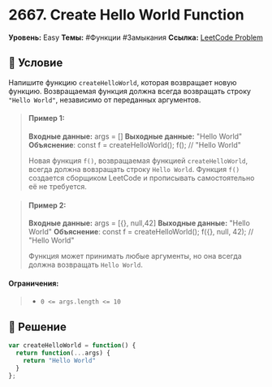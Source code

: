 # 2667. Create Hello World Function

**Уровень:** Easy
**Темы:** #Функции #Замыкания
**Ссылка:** [LeetCode Problem](https://leetcode.com/problems/create-hello-world-function/)

## 📜 Условие
Напишите функцию `createHelloWorld`, которая возвращает новую функцию. Возвращаемая функция должна всегда возвращать строку `"Hello World"`, независимо от переданных аргументов.

> #### **Пример 1:**
> **Входные данные:** args = []
> **Выходные данные:** "Hello World"
> **Объяснение**:
> const f = createHelloWorld();
> f(); // "Hello World"
>
> Новая функция `f()`, возвращаемая функцией `createHelloWorld`, всегда должна вовзращать строку `Hello World`. Функция `f()` создается сборщиком LeetCode и прописывать самостоятельно её не требуется.

> #### **Пример 2:**
> **Входные данные:** args = [{}, null,42]
> **Выходные данные:** "Hello World"
> **Объяснение**:
> const f = createHelloWorld();
> f({}, null, 42); // "Hello World"
>
> Функция может принимать любые аргументы, но она всегда должна возвращать `Hello World`.

#### **Ограничения:**
> - `0 <= args.length <= 10`

## 🎯 Решение
```javascript
var createHelloWorld = function() {
  return function(...args) {
    return "Hello World"
  }
};
```